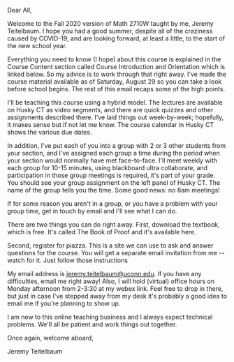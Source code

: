 Dear All,

Welcome to the Fall 2020 version of Math 2710W taught by me, Jeremy
Teitelbaum.  I hope you had a good summer, despite all of the
craziness caused by COVID-19, and are looking forward, at least a
little, to the start of the new school year.

Everything you need to know (I hope) about this course is explained in
the Course Content section called Course Introduction and Orientation
which is linked below.  So my advice is to work through that right
away. I've made the course material available as of Saturday, August
29 so you can take a look before school begins.  The rest of this email
recaps some of the high points.

I'll be teaching this course using a hybrid model.  The lectures are
available on Husky CT as video segments, and there are quick quizzes
and other assignments described there.  I've laid things out week-by-week;
hopefully, it makes sense but if not let me know.  The course calendar
in Husky CT shows the various due dates.

In addition, I've put each of you into a group with 2 or 3 other students
from your section,
and I've assigned each group a time during the period when your section
would normally have met face-to-face.  I'll meet weekly with each
group for 10-15 minutes, using blackboard ultra collaborate,
and participation in those group meetings is
required, it's part of your grade.  You should see your group
assignment on the left panel of Husky CT.  The name of the group tells
you the time. Some good news: no 8am meetings!

If for some reason you aren't in a group, or you have a problem with your group
time, get in touch by email and I'll see what I can do.

There are two things you can do right away.  First, download the textbook, which
is free.  It's called The Book of Proof and it's available here.

Second, register for piazza. This is a site we can use to ask and answer questions for the course.
You will get a separate email invitation from me -- watch for it. Just follow those instructions

My email address is jeremy.teitelbaum@uconn.edu. If you have any
difficulties, email me right away!  Also, I will hold (virtual) office
hours on Monday afternoon from 2-3:30 at my webex link.  Feel free to drop in there,
but just in case I've stepped away from my desk it's probably a good idea to email me
if you're planning to show up.

I am new to this online teaching business and I always expect technical problems.  We'll all
be patient and work things out together.

Once again, welcome aboard,

Jeremy Teitelbaum